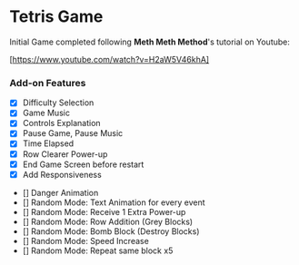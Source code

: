 # Tetris Game

Initial Game completed following **Meth Meth Method**'s tutorial on Youtube:

[https://www.youtube.com/watch?v=H2aW5V46khA]

### Add-on Features

- [x] Difficulty Selection
- [x] Game Music
- [x] Controls Explanation
- [x] Pause Game, Pause Music
- [x] Time Elapsed
- [x] Row Clearer Power-up
- [x] End Game Screen before restart
- [x] Add Responsiveness
- [] Danger Animation
- [] Random Mode: Text Animation for every event
- [] Random Mode: Receive 1 Extra Power-up
- [] Random Mode: Row Addition (Grey Blocks)
- [] Random Mode: Bomb Block (Destroy Blocks)
- [] Random Mode: Speed Increase
- [] Random Mode: Repeat same block x5
